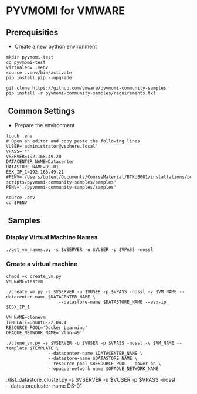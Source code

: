 # PYVMOMI for VMWARE

## Prerequisities

- Create a new python environment

```console
mkdir pyvmomi-test
cd pyvmomi-test
virtualenv .venv
source .venv/bin/activate
pip install pip --upgrade
```

```console title='Install necessary libraries'
git clone https://github.com/vmware/pyvmomi-community-samples
pip install -r pyvmomi-community-samples/requirements.txt

```

##  Common Settings

- Prepare the environment

```console title='.env file'
touch .env
# Open an editor and copy paste the following lines
VUSER='administrator@vsphere.local'
VPASS='*'
VSERVER=192.168.49.20
DATACENTER_NAME=Datacenter
DATASTORE_NAME=DS-01
ESX_IP_1=192.168.49.21
#PENV='/Users/bulent/Documents/CourseMaterial/BTKUB001/installations/powershell-scripts/pyvmomi-community-samples/samples'
PENV='./pyvmomi-community-samples/samples'
```

```console
source .env
cd $PENV
```

##  Samples

### Display Virtual Machine Names

```console
./get_vm_names.py -s $VSERVER -u $VUSER -p $VPASS -nossl
```

### Create a virtual machine

```console
chmod +x create_vm.py
VM_NAME=testvm

./create_vm.py -s $VSERVER -u $VUSER -p $VPASS -nossl -v $VM_NAME --datacenter-name $DATACENTER_NAME \
                    --datastore-name $DATASTORE_NAME --esx-ip $ESX_IP_1
```

```console
VM_NAME=clonevm
TEMPLATE=Ubuntu-22.04.4
RESOURCE_POOL='Docker Learning'
OPAQUE_NETWORK_NAME='Vlan-49'

./clone_vm.py -s $VSERVER -u $VUSER -p $VPASS -nossl -v $VM_NAME --template $TEMPLATE \
                --datacenter-name $DATACENTER_NAME \
                --datastore-name $DATASTORE_NAME \
                --resource-pool $RESOURCE_POOL --power-on \
                --opaque-network-name $OPAQUE_NETWORK_NAME
```


./list_datastore_cluster.py  -s $VSERVER -u $VUSER -p $VPASS -nossl  \
                    --datastorecluster-name DS-01